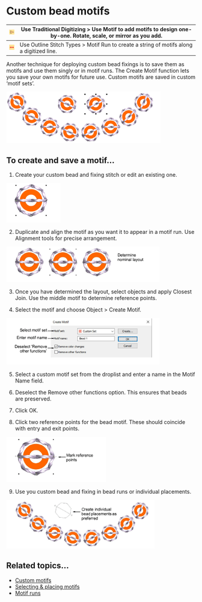 # Custom bead motifs

| ![UseMotif.png](assets/UseMotif.png)           | Use Traditional Digitizing > Use Motif to add motifs to design one-by-one. Rotate, scale, or mirror as you add. |
| ---------------------------------------------- | --------------------------------------------------------------------------------------------------------------- |
| ![MotifRun00141.png](assets/MotifRun00141.png) | Use Outline Stitch Types > Motif Run to create a string of motifs along a digitized line.                       |

Another technique for deploying custom bead fixings is to save them as motifs and use them singly or in motif runs. The Create Motif function lets you save your own motifs for future use. Custom motifs are saved in custom ‘motif sets’.

![CreateBeadSample.png](assets/CreateBeadSample.png)

## To create and save a motif...

1. Create your custom bead and fixing stitch or edit an existing one.

![CreateBead1.png](assets/CreateBead1.png)

2. Duplicate and align the motif as you want it to appear in a motif run. Use Alignment tools for precise arrangement.

![CreateBead2.png](assets/CreateBead2.png)

3. Once you have determined the layout, select objects and apply Closest Join. Use the middle motif to determine reference points.

4. Select the motif and choose Object > Create Motif.

![CreateMotifBead.png](assets/CreateMotifBead.png)

5. Select a custom motif set from the droplist and enter a name in the Motif Name field.

6. Deselect the Remove other functions option. This ensures that beads are preserved.

7. Click OK.

8. Click two reference points for the bead motif. These should coincide with entry and exit points.

![CreateBead3.png](assets/CreateBead3.png)

9. Use you custom bead and fixing in bead runs or individual placements.

![CreateBead4.png](assets/CreateBead4.png)

## Related topics...

- [Custom motifs](../../Decorative/motifs/Custom_motifs)
- [Selecting & placing motifs](../../Decorative/motifs/Selecting_placing_motifs)
- [Motif runs](../../Decorative/motifs/Motif_runs)

